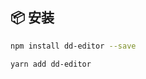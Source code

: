 <!--
 * @Author: Aiden
 * @Date: 2020-09-14 09:48:16
 * @LastEditTime: 2020-09-14 09:51:00
 * @LastEditors: Aiden
 * @Description: 
-->
## 📦 安装

```bash
npm install dd-editor --save
```

```bash
yarn add dd-editor
```